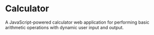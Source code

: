 # Calculator
A JavaScript-powered calculator web application for performing basic arithmetic operations with dynamic user input and output.
